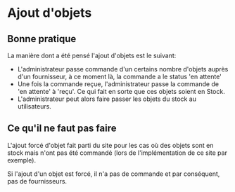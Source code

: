# Ajout d'objets

## Bonne pratique

La manière dont a été pensé l'ajout d'objets est le suivant:

- L'administrateur passe commande d'un certains nombre d'objets auprès d'un fournisseur, à ce moment là, la commande a le status 'en attente'
- Une fois la commande reçue, l'administrateur passe la commande de 'en attente' à 'reçu'. Ce qui fait en sorte que ces objets soient en Stock.
- L'administrateur peut alors faire passer les objets du stock au utilisateurs.

## Ce qu'il ne faut pas faire

L'ajout forcé d'objet fait parti du site pour les cas où des objets sont en stock mais n'ont pas été commandé (lors de l'implémentation de ce site par exemple).

Si l'ajout d'un objet est forcé, il n'a pas de commande et par conséquent, pas de fournisseurs.